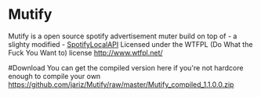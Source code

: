 Mutify
======

Mutify is a open source spotify advertisement muter build on top of - a slighty modified - [SpotifyLocalAPI](http://spotify-local-api.googlecode.com)
Licensed under the WTFPL (Do What the Fuck You Want to) license http://www.wtfpl.net/

#Download
You can get the compiled version here if you're not hardcore enough to compile your own  
https://github.com/jariz/Mutify/raw/master/Mutify_compiled_1.1.0.0.zip
